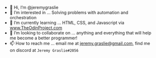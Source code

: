 - 👋 Hi, I’m @jeremygraslie
- 👀 I’m interested in ... Solving problems with automation and orchestration
- 🌱 I’m currently learning ... HTML, CSS, and Javascript via www.TheOdinProject.com
- 💞️ I’m looking to collaborate on ... anything and everything that will help me become a better programmer!
- 📫 How to reach me ... email me at jeremy.graslie@gmail.com, find me on discord at `Jeremy Graslie#2056` 

<!---
jeremygraslie/jeremygraslie is a ✨ special ✨ repository because its `README.md` (this file) appears on your GitHub profile.
You can click the Preview link to take a look at your changes.
--->
